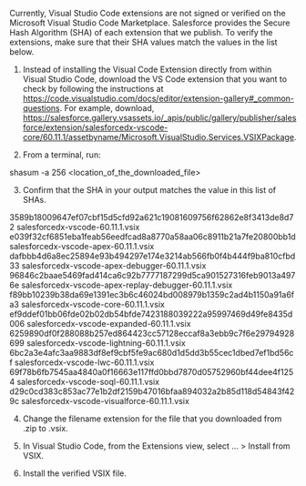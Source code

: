 Currently, Visual Studio Code extensions are not signed or verified on the
Microsoft Visual Studio Code Marketplace. Salesforce provides the Secure Hash
Algorithm (SHA) of each extension that we publish. To verify the extensions,
make sure that their SHA values match the values in the list below.

1. Instead of installing the Visual Code Extension directly from within Visual
   Studio Code, download the VS Code extension that you want to check by
   following the instructions at
   https://code.visualstudio.com/docs/editor/extension-gallery#_common-questions.
   For example, download,
   https://salesforce.gallery.vsassets.io/_apis/public/gallery/publisher/salesforce/extension/salesforcedx-vscode-core/60.11.1/assetbyname/Microsoft.VisualStudio.Services.VSIXPackage.

2. From a terminal, run:

shasum -a 256 <location_of_the_downloaded_file>

3. Confirm that the SHA in your output matches the value in this list of SHAs.

3589b18009647ef07cbf15d5cfd92a621c19081609756f62862e8f3413de8d72  salesforcedx-vscode-60.11.1.vsix
e039f32cf6851eba1feab56eedfcad8a8770a58aa06c8911b21a7fe20800bb1d  salesforcedx-vscode-apex-60.11.1.vsix
dafbbb4d6a8ec25894e93b494297e174e3214ab566fb0f4b444f9ba810cfbd33  salesforcedx-vscode-apex-debugger-60.11.1.vsix
96846c2baae5469fad414ca6c92b7777187299d5ca901527316feb9013a4976e  salesforcedx-vscode-apex-replay-debugger-60.11.1.vsix
f89bb10239b38da69e1391ec3b6c46024bd008979b1359c2ad4b1150a91a6fa3  salesforcedx-vscode-core-60.11.1.vsix
ef9ddef01bb06fde02b02db54bfde7423188039222a95997469d49fe8435d006  salesforcedx-vscode-expanded-60.11.1.vsix
6259890df0f288088b257ed864423cc57128eccaf8a3ebb9c7f6e29794928699  salesforcedx-vscode-lightning-60.11.1.vsix
6bc2a3e4afc3aa9883df8ef9cbf5fe9ac680d1d5dd3b55cec1dbed7ef1bd56cf  salesforcedx-vscode-lwc-60.11.1.vsix
69f78b6fb7545aa4840a0f16663e117ffd0bbd7870d05752960bf44dee4f1254  salesforcedx-vscode-soql-60.11.1.vsix
d29c0cd383c853ac77e1b2df2159b47016bfaa894032a2b85d118d54843f429c  salesforcedx-vscode-visualforce-60.11.1.vsix


4. Change the filename extension for the file that you downloaded from .zip to
.vsix.

5. In Visual Studio Code, from the Extensions view, select ... > Install from
VSIX.

6. Install the verified VSIX file.

